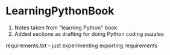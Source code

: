 # LearningPythonBook
1. Notes taken from "learning Python" book
2. Added sections as drafting for doing Python coding puzzles

requirements.txt - just experimenting exporting requirements